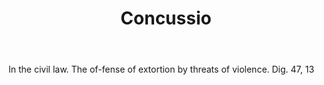 ---
title: Concussio
letter: C
permalink: "/definitions/bld-concussio.html"
body: In the civil law. The of-fense of extortion by threats of violence. Dig. 47,
  13
published_at: '2018-07-07'
source: Black's Law Dictionary 2nd Ed (1910)
layout: post
---